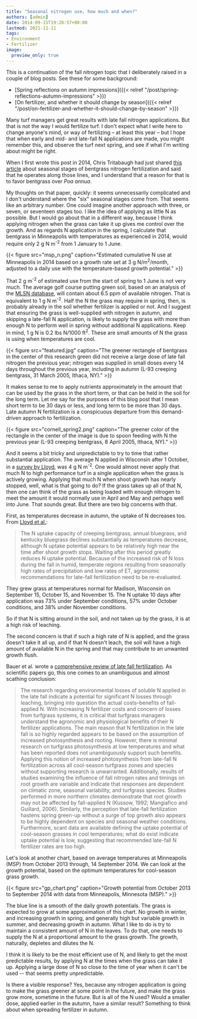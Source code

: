 ```yaml
---
title: "Seasonal nitrogen use, how much and when?"
authors: [admin]
date: 2014-09-15T19:28:57+00:00
lastmod: 2021-11-11
tags:
- Environment
- Fertilizer
image:
  preview_only: true
---
```


This is a continuation of the fall nitrogen topic that I deliberately raised in a couple of blog posts. See these for some background:

* [Spring reflections on autumn impressions]({{< relref "/post/spring-reflections-autumn-impressions" >}})
* [On fertilizer, and whether it should change by season]({{< relref "/post/on-fertilizer-and-whether-it-should-change-by-season" >}})

Many turf managers get great results with late fall nitrogen applications. But that is not the way I would fertilize turf. I don't expect what I write here to change anyone's mind, or way of fertilizing – at least this year – but I hope that when early and mid- and late-fall N applications are made, you might remember this, and observe the turf next spring, and see if what I'm writing about might be right.

When I first wrote this post in 2014, Chris Tritabaugh had just shared [this article](http://gsr.lib.msu.edu/1980s/1988/880710.pdf) about seasonal stages of bentgrass nitrogen fertilization and said that he operates along those lines, and I understand that a reason for that is to favor bentgrass over _Poa annua_.

My thoughts on that paper, quickly: it seems unnecessarily complicated and I don't understand where the "six" seasonal stages come from. That seems like an arbitrary number. One could imagine another approach with three, or seven, or seventeen stages too. I like the idea of applying as little N as possible. But I would go about that in a different way, because I think applying nitrogen when the grass can take it up gives me control over the growth. And as regards N application in the spring, I calculate that bentgrass in Minneapolis with temperatures as experienced in 2014, would require only 2 g N m<sup>-2</sup> from 1 January to 1 June.

{{< figure src="msp_n.png" caption="Estimated cumulative N use at Minneapolis in 2014 based on a growth rate set at 3 g N/m<sup>2</sup>/month, adjusted to a daily use with the temperature-based growth potential." >}}
 
That 2 g m<sup>-2</sup> of estimated use from the start of spring to 1 June is not very much. The average golf course putting green soil, based on an analysis of the [MLSN database](https://micahwoods.github.io/2016_mlsn_paper/), will contain about 6.5 ppm of available nitrogen. That is equivalent to 1 g N m<sup>-2</sup>. Half the N the grass may require in spring, then, is probably already in the soil whether fertilizer is applied or not. And I suggest that ensuring the grass is well-supplied with nitrogen in autumn, and skipping a late-fall N application, is likely to supply the grass with more than enough N to perform well in spring without additional N applications. Keep in mind, 1 g N is 0.2 lbs N/1000 ft<sup>2</sup>. These are small amounts of N the grass is using when temperatures are cool.

{{< figure src="featured.jpg" caption="The greener rectangle of bentgrass in the center of this research green did not receive a large dose of late fall nitrogen the previous year; nitrogen was supplied in small doses every 14 days throughout the previous year, including in autumn (L-93 creeping bentgrass, 31 March 2005, Ithaca, NY)." >}}

It makes sense to me to apply nutrients approximately in the amount that can be used by the grass in the short term, or that can be held in the soil for the long term. Let me say for the purposes of this blog post that I mean short term to be 30 days or less, and long term to be more than 30 days. Late autumn N fertilization is a conspicuous departure from this demand-driven approach to fertilization.

{{< figure src="cornell_spring2.png" caption="The greener color of the rectangle in the center of the image is due to spoon feeding with N the previous year (L-93 creeping bentgrass, 8 April 2005, Ithaca, NY)." >}}

And it seems a bit tricky and unpredictable to try to time that rather substantial application. The average N applied in Wisconsin after 1 October, in a [survey by Lloyd]((https://tic.lib.msu.edu/tgif/flink?recno=145878)), was 4 g N m<sup>-2</sup>. One would almost never apply that much N to high performance turf in a single application when the grass is actively growing. Applying that much N when shoot growth has nearly stopped, well, what is that going to do? If the grass takes up all of that N, then one can think of the grass as being loaded with enough nitrogen to meet the amount it would normally use in April and May and perhaps well into June. That sounds great. But there are two big concerns with that.

First, as temperatures decrease in autumn, the uptake of N decreases too. From [Lloyd et al.](https://doi.org/10.21273/HORTSCI.46.11.1545):

> The N uptake capacity of creeping bentgrass, annual bluegrass, and kentucky bluegrass declines substantially as temperatures decrease, although N uptake potential appears to be relatively high near the time after shoot growth stops. Waiting after this period greatly reduces N uptake potential. Because of the increased risk of N loss during the fall in humid, temperate regions resulting from seasonally high rates of precipitation and low rates of ET, agronomic recommendations for late-fall fertilization need to be re-evaluated.

They grew grass at temperatures normal for Madison, Wisconsin on September 15, October 15, and November 15. The N uptake 10 days after application was 73% under September conditions, 57% under October conditions, and 38% under November conditions.

So if that N is sitting around in the soil, and not taken up by the grass, it is at a high risk of leaching.

The second concern is that if such a high rate of N is applied, and the grass doesn't take it all up, and if that N doesn't leach, the soil will have a high amount of available N in the spring and that may contribute to an unwanted growth flush.

Bauer et al. wrote a [comprehensive review of late fall fertilization](https://doi.org/10.2135/cropsci2011.03.0124). As scientific papers go, this one comes to an unambiguous and almost scathing conclusion:

> The research regarding environmental losses of soluble N applied in the late fall indicate a potential for significant N losses through leaching, bringing into question the actual costs–benefits of fall-applied N. With increasing N fertilizer costs and concern of losses from turfgrass systems, it is critical that turfgrass managers understand the agronomic and physiological benefits of their N fertilizer applications. The main reason that N fertilization in the late fall is so highly regarded appears to be based on the assumption of increased photosynthesis and rooting. However, there is minimal research on turfgrass photosynthesis at low temperatures and what has been reported does not unambiguously support such benefits. Applying this notion of increased photosynthesis from late-fall N fertilization across all cool-season turfgrass zones and species without supporting research is unwarranted. Additionally, results of studies examining the influence of fall nitrogen rates and timings on root growth are variable and indicate that responses are dependent on climatic zone, seasonal variability, and turfgrass species. Studies performed in more northern climates demonstrate that root growth may not be affected by fall-applied N (Kussow, 1992; Mangiafico and Guillard, 2006). Similarly, the perception that late-fall fertilization hastens spring green-up without a surge of top growth also appears to be highly dependent on species and seasonal weather conditions. Furthermore, scant data are available defining the uptake potential of cool-season grasses in cool temperatures; what do exist indicate uptake potential is low, suggesting that recommended late-fall N fertilizer rates are too high.

Let's look at another chart, based on average temperatures at Minneapolis (MSP) from October 2013 through, 14 September 2014. We can look at the growth potential, based on the optimum temperatures for cool-season grass growth.

{{< figure src="gp_chart.png" caption="Growth potential from October 2013 to September 2014 with data from Minneapolis, Minnesota (MSP)." >}}

The blue line is a smooth of the daily growth potentials. The grass is expected to grow at some approximation of this chart. No growth in winter, and increasing growth in spring, and generally high but variable growth in summer, and decreasing growth in autumn. What I like to do is try to maintain a consistent amount of N in the leaves. To do that, one needs to supply the N at a proportional amount to the grass growth. The growth, naturally, depletes and dilutes the N.

I think it is likely to be the most efficient use of N, and likely to get the most predictable results, by applying N at the times when the grass can take it up. Applying a large dose of N so close to the time of year when it can't be used -- that seems pretty unpredictable. 

Is there a visible response? Yes, because any nitrogen application is going to make the grass greener at some point in the future, and make the grass grow more, sometime in the future. But is all of the N used? Would a smaller dose, applied earlier in the autumn, have a similar result? Something to think about when spreading fertilizer in autumn.

